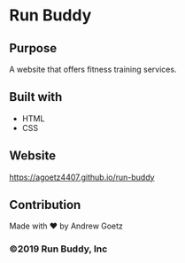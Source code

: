 # Run Buddy

## Purpose
A website that offers fitness training services.

## Built with
* HTML
* CSS

## Website
https://agoetz4407.github.io/run-buddy

## Contribution
Made with ❤️ by Andrew Goetz

### ©️2019 Run Buddy, Inc
